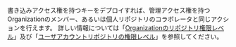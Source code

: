 書き込みアクセス権を持つキーをデプロイすれば、管理アクセス権を持つOrganizationのメンバー、あるいは個人リポジトリのコラボレータと同じアクションを行えます。 詳しい情報については「[Organizationのリポジトリ権限レベル](/articles/repository-permission-levels-for-an-organization/)」及び「[ユーザアカウントリポジトリの権限レベル](/articles/permission-levels-for-a-user-account-repository/)」を参照してください。

